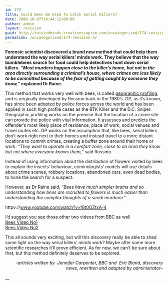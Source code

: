 ```yaml
---
id: 179
title: Could Bees Be Used To Catch Serial Killers?
date: 2008-10-07T10:44:12+00:00
author: admin
layout: revision
guid: http://twistedminds.creativescapism.com/uncategorized/174-revision-4/
permalink: /uncategorized/174-revision-4/
---
```

<p class="dropcap-first">
  <strong>Forensic scientist discovered a brand new method that could help them understand the way serial killers&#8217; minds work. They believe that the way bumblebees search for food could help detectives hunt down serial killers. <em>&#8220;Most murders happen close to the killer&#8217;s home, but not in the area directly surrounding a criminal&#8217;s house, where crimes are less likely to be committed because of the fear of getting caught by someone they know,&#8221;</em> explained Dr Raine. </strong>
</p>

This method that works very well with bees, is called [geographic profiling](http://www.all-about-forensic-psychology.com/geographic-profiling.html "read more about GP"), and is originally developed by Rossmo back in the 1980&#8217;s. GP, as it&#8217;s known, has since been adopted by police forces across the world and has been applied in such high profile cases as the BTK Killer and the D.C. Sniper.  
Geographic profiling works on the premise that the location of a crime site can provide the police with vital information. It assesses and predicts the offender’s most likely place of residence, place of work, social venues and travel routes etc. GP works on the assumption that, like bees, serial killers don&#8217;t work right next to their homes and instead travel to a more distant locations to commit crimes, creating a buffer zone around their home or work. _&#8220;They want to operate in a comfort zone, close to an area they know but not where everyone knows them,&#8221;_ said Rossmo.

Instead of using information about the distribution of flowers visited by bees to explain the insects&#8217; behaviour, criminologists&#8217; models will use details about crime scenes, robbery locations, abandoned cars, even dead bodies, to hone the search for a suspect.

However, as Dr Raine said, _&#8220;Bees have much simpler brains and so understanding how bees are recruited to flowers is much easier than understanding the complex thoughts of a serial murderer&#8221;_

httpv://www.youtube.com/watch?v=f8t0OZtxA-4

I&#8217;d suggest you see those other two videos from BBC as well  
[Bees Video No1](http://news.bbc.co.uk/1/hi/sci/tech/7530666.stm "video about bees")  
[Bees Video No2](http://news.bbc.co.uk/1/hi/sci/tech/7531391.stm "video about bees")

This all sounds very exciting, but will this discovery really be able to shed some light on the way serial killers&#8217; minds work? Maybe after some more scientific researches it&#8217;ll prove efficient. As for now, we can&#8217;t be sure about that, but this method definitely deserves to be explored.

<p style="text-align: right;">
  <em>-articles written by  Jennifer Carpenter, BBC and  Eric Bland, discovery news, rewritten and adapted by administrator</em>&#8211;
</p>

__